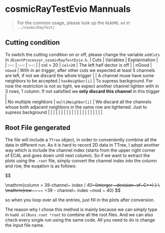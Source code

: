 # cosmicRayTestEvio Mannuals
>
> For the common usage, please look up the `README.md` in `../cosmicRayTest/`

## Cutting condition
To switch the cutting condition on or off, please change the variable `addCuts` in `JEventProcessor_cosmicRayTestEvio.h`.
|  Cuts       |      Variables |      Explainnation      |
|   :--:      |      :--:      |        :--:             |
|    col > 20       |      `col>20`         |         The left half dector is off         |
|    nGood       |      `nGood`         |      With in an trigger, after other cuts we expected at least 5 channels are left, if not we discard the whole trigger            |
| A channel muse have some neighbors to be accepted       |      `hasNeighbor[i]`          |    To supress background. For now the restriction is not so tight, we expect another channel  lighten with in 3 rows, 1 column. If not satisfied we **only discard this channel** in this trigger              |    
|    No multiple neighbors       |      `multiNeighbor[i]`    |  We discard all the channels whose both adjacent neighbors in the same row are lightened. Just to supress background |
|           |               |                  |
|           |               |                  |
|           |               |                  |
|           |               |                  |
|           |               |                  |

## Root File gengerated
The file will include a `TTree` object, in order to conveniently combine all the data in different run. As it is hard to record 2D data in TTree, I adopt another way which is include the channel index (starts from the upper right corner of ECAL and goes down until next column). So if we want to extract the plots using the `.root` file, simply convert the channel index into the column and row, the euqation  is as follows:

$$

\mathrm{column = 39-channel~ index / 40~~~(interger ~devision~of~C++) }
\\
\mathrm{row~~~~~~ =39 - channel~ index ~mod ~ 40}
$$

so when you loop over all the entries, just fill in the plots after conversion.

The reason why I chose this method is mainly because we can simply type in 
`hadd allRuns.root *root` to combine all the root files. And we can also check every single run using the same code. All you need to do is change the input file name.
